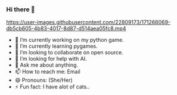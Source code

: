### Hi there 👋




https://user-images.githubusercontent.com/22809173/171266069-db5cb605-4b83-4017-8d87-d514aea05fc8.mp4

- 🔭 I’m currently working on my python game.
- 🌱 I’m currently learning pygames.
- 👯 I’m looking to collaborate on open source.
- 🤔 I’m looking for help with AI.
- 💬 Ask me about anything.
- 📫 How to reach me: Email
- 😄 Pronouns: (She/Her)
- ⚡ Fun fact: I have alot of cats..
